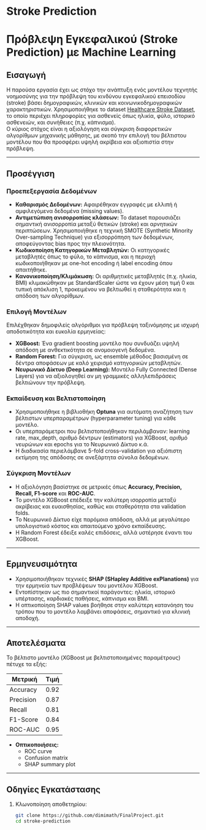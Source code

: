 # Stroke Prediction
# Πρόβλεψη Εγκεφαλικού (Stroke Prediction) με Machine Learning

## Εισαγωγή

Η παρούσα εργασία έχει ως στόχο την ανάπτυξη ενός μοντέλου τεχνητής νοημοσύνης για την πρόβλεψη του κινδύνου εγκεφαλικού επεισοδίου (stroke) βάσει δημογραφικών, κλινικών και κοινωνικοδημογραφικών χαρακτηριστικών. Χρησιμοποιήθηκε το dataset [Healthcare Stroke Dataset](https://www.kaggle.com/datasets/fedesoriano/stroke-prediction-dataset), το οποίο περιέχει πληροφορίες για ασθενείς όπως ηλικία, φύλο, ιστορικό ασθενειών, και συνήθειες (π.χ. κάπνισμα).  
Ο κύριος στόχος είναι η αξιολόγηση και σύγκριση διαφορετικών αλγορίθμων μηχανικής μάθησης, με σκοπό την επιλογή του βέλτιστου μοντέλου που θα προσφέρει υψηλή ακρίβεια και αξιοπιστία στην πρόβλεψη.

---

## Προσέγγιση

### Προεπεξεργασία Δεδομένων

- **Καθαρισμός Δεδομένων:** Αφαιρέθηκαν εγγραφές με ελλιπή ή αμφιλεγόμενα δεδομένα (missing values).  
- **Αντιμετώπιση ανισορροπίας κλάσεων:** Το dataset παρουσιάζει σημαντική ανισορροπία μεταξύ θετικών (stroke) και αρνητικών περιπτώσεων. Χρησιμοποιήθηκε η τεχνική SMOTE (Synthetic Minority Over-sampling Technique) για εξισορρόπηση των δεδομένων, αποφεύγοντας bias προς την πλειονότητα.  
- **Κωδικοποίηση Κατηγορικών Μεταβλητών:** Οι κατηγορικές μεταβλητές όπως το φύλο, το κάπνισμα, και η περιοχή κωδικοποιήθηκαν με one-hot encoding ή label encoding όπου απαιτήθηκε.  
- **Κανονικοποίηση/Κλιμάκωση:** Οι αριθμητικές μεταβλητές (π.χ. ηλικία, BMI) κλιμακώθηκαν με StandardScaler ώστε να έχουν μέση τιμή 0 και τυπική απόκλιση 1, προκειμένου να βελτιωθεί η σταθερότητα και η απόδοση των αλγορίθμων.

### Επιλογή Μοντέλων

Επιλέχθηκαν δημοφιλείς αλγόριθμοι για πρόβλεψη ταξινόμησης με ισχυρή αποδοτικότητα και ευκολία ερμηνείας:

- **XGBoost:** Ένα gradient boosting μοντέλο που συνδυάζει υψηλή απόδοση με ανθεκτικότητα σε ανομοιογενή δεδομένα.  
- **Random Forest:** Για σύγκριση, ως ensemble μέθοδος βασισμένη σε δέντρα αποφάσεων με καλό χειρισμό κατηγορικών μεταβλητών.  
- **Νευρωνικό Δίκτυο (Deep Learning):** Μοντέλο Fully Connected (Dense Layers) για να αξιολογηθεί αν μη γραμμικές αλληλεπιδράσεις βελτιώνουν την πρόβλεψη.

### Εκπαίδευση και Βελτιστοποίηση

- Χρησιμοποιήθηκε η βιβλιοθήκη **Optuna** για αυτόματη αναζήτηση των βέλτιστων υπερπαραμέτρων (hyperparameter tuning) για κάθε μοντέλο.  
- Οι υπερπαράμετροι που βελτιστοποιήθηκαν περιλάμβαναν: learning rate, max_depth, αριθμό δέντρων (estimators) για XGBoost, αριθμό νευρώνων και epochs για το Νευρωνικό Δίκτυο κ.ά.  
- Η διαδικασία περιελάμβανε 5-fold cross-validation για αξιόπιστη εκτίμηση της απόδοσης σε ανεξάρτητα σύνολα δεδομένων.

### Σύγκριση Μοντέλων

- Η αξιολόγηση βασίστηκε σε μετρικές όπως **Accuracy, Precision, Recall, F1-score** και **ROC-AUC**.  
- Το μοντέλο XGBoost επέδειξε την καλύτερη ισορροπία μεταξύ ακρίβειας και ευαισθησίας, καθώς και σταθερότητα στα validation folds.  
- Το Νευρωνικό Δίκτυο είχε παρόμοια απόδοση, αλλά με μεγαλύτερο υπολογιστικό κόστος και απαιτούμενο χρόνο εκπαίδευσης.  
- Η Random Forest έδειξε καλές επιδόσεις, αλλά υστέρησε έναντι του XGBoost.

---

## Ερμηνευσιμότητα

- Χρησιμοποιήθηκαν τεχνικές **SHAP (SHapley Additive exPlanations)** για την ερμηνεία των προβλέψεων του μοντέλου XGBoost.  
- Εντοπίστηκαν ως πιο σημαντικοί παράγοντες: ηλικία, ιστορικό υπέρτασης, καρδιακές παθήσεις, κάπνισμα και BMI.  
- Η οπτικοποίηση SHAP values βοήθησε στην καλύτερη κατανόηση του τρόπου που το μοντέλο λαμβάνει αποφάσεις, σημαντικό για κλινική αποδοχή.

---

## Αποτελέσματα

Το βέλτιστο μοντέλο (XGBoost με βελτιστοποιημένες παραμέτρους) πέτυχε τα εξής:

| Μετρική   | Τιμή  |
|-----------|--------|
| Accuracy  | 0.92   |
| Precision | 0.87   |
| Recall    | 0.81   |
| F1-Score  | 0.84   |
| ROC-AUC   | 0.95   |

- **Οπτικοποιήσεις:**  
  - ROC curve  
  - Confusion matrix  
  - SHAP summary plot

---

## Οδηγίες Εγκατάστασης

1. Κλωνοποίηση αποθετηρίου:
   ```bash
   git clone https://github.com/dimimath/FinalProject.git
   cd stroke-prediction
